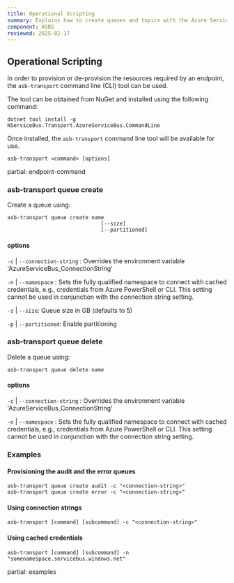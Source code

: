 ```yaml
---
title: Operational Scripting
summary: Explains how to create queues and topics with the Azure Service Bus transport using scripting
component: ASBS
reviewed: 2025-02-17
---
```


## Operational Scripting

In order to provision or de-provision the resources required by an endpoint, the `asb-transport` command line (CLI) tool can be used.

The tool can be obtained from NuGet and installed using the following command:

```
dotnet tool install -g NServiceBus.Transport.AzureServiceBus.CommandLine
```

Once installed, the `asb-transport` command line tool will be available for use.

`asb-transport <command> [options]`

partial: endpoint-command

### asb-transport queue create

Create a queue using:

```
asb-transport queue create name
                              [--size]
                              [--partitioned]
```

#### options

`-c` | `--connection-string` : Overrides the environment variable 'AzureServiceBus_ConnectionString'

`-n` | `--namespace` : Sets the fully qualified namespace to connect with cached credentials, e.g., credentials from Azure PowerShell or CLI. This setting cannot be used in conjunction with the connection string setting.

`-s` | `--size`: Queue size in GB (defaults to 5)

`-p` | `--partitioned`: Enable partitioning


### asb-transport queue delete

Delete a queue using:

```
asb-transport queue delete name
```

#### options

`-c` | `--connection-string` : Overrides the environment variable 'AzureServiceBus_ConnectionString'

`-n` | `--namespace` : Sets the fully qualified namespace to connect with cached credentials, e.g., credentials from Azure PowerShell or CLI. This setting cannot be used in conjunction with the connection string setting.

### Examples

#### Provisioning the audit and the error queues

```
asb-transport queue create audit -c "<connection-string>"
asb-transport queue create error -c "<connection-string>"
```

#### Using connection strings

```
asb-transport [command] [subcommand] -c "<connection-string>"
```

#### Using cached credentials

```
asb-transport [command] [subcommand] -n "somenamespace.servicebus.windows.net"
```

partial: examples
